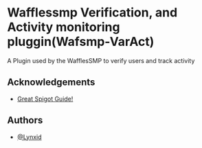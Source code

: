 
# Wafflessmp Verification, and Activity monitoring pluggin(Wafsmp-VarAct)

A Plugin used by the WafflesSMP to verify users and track activity


## Acknowledgements

 - [Great Spigot Guide!](https://www.youtube.com/playlist?list=PLfu_Bpi_zcDNEKmR82hnbv9UxQ16nUBF7) 

## Authors

- [@Lynxid](https://www.github.com/mothissoup)

